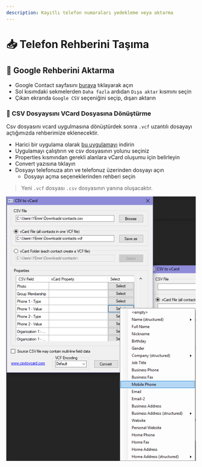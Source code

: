 ```yaml
---
description: Kayıtlı telefon numaraları yedekleme veya aktarma
---
```


# 📥 Telefon Rehberini Taşıma

## 📰 Google Rehberini Aktarma

- Google Contact sayfasını [buraya](https://contacts.google.com/) tıklayarak açın
- Sol kısımdaki sekmelerden `Daha fazla` ardıdan `Dışa aktar` kısmını seçin
- Çıkan ekranda `Google CSV` seçeniğini seçip, dışarı aktarın

### 💫 CSV Dosyaysını VCard Dosyasına Dönüştürme

Csv dosyasını vcard uygulmasına dönüştürdek sonra `.vcf` uzantılı dosayayı açtığımızda rehberimize eklenecektir.

- Harici bir uygulama olarak [bu uygulamayı](http://www.csvtovcard.com/) indirin
- Uygulamayı çalıştırın ve csv dosyasının yolunu seçiniz
- Properties kısmından gerekli alanlara vCard oluşumu için belirleyin
- Convert yazısına tıklayın
- Dosyayı telefonuza atın ve telefonuz üzerinden dosyayı açın
  - Dosyayı açma seçeneklerinden rehberi seçin

> Yeni `.vcf` dosyası `.csv` dosyasının yanına oluşacaktır.

![csv_to_vcf](../res/csv_to_vcf.jpg)
